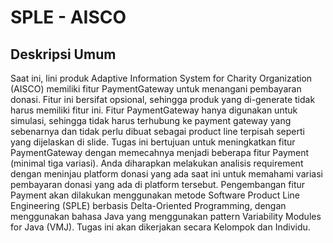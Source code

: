 # SPLE - AISCO

## Deskripsi Umum

Saat ini, lini produk Adaptive Information System for Charity Organization (AISCO) memiliki fitur PaymentGateway untuk menangani pembayaran donasi. Fitur ini bersifat opsional, sehingga produk yang di-generate tidak harus memiliki fitur ini. Fitur PaymentGateway hanya digunakan untuk simulasi, sehingga tidak harus terhubung ke payment gateway yang sebenarnya dan tidak perlu dibuat sebagai product line terpisah seperti yang dijelaskan di slide. Tugas ini bertujuan untuk meningkatkan fitur PaymentGateway dengan memecahnya menjadi beberapa fitur Payment (minimal tiga variasi). Anda diharapkan melakukan analisis requirement dengan meninjau platform donasi yang ada saat ini untuk memahami variasi pembayaran donasi yang ada di platform tersebut. Pengembangan fitur Payment akan dilakukan menggunakan metode Software Product Line Engineering (SPLE) berbasis Delta-Oriented Programming, dengan menggunakan bahasa Java yang menggunakan pattern Variability Modules for Java (VMJ). Tugas ini akan dikerjakan secara Kelompok dan Individu.
